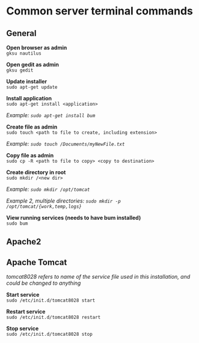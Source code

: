 # Common server terminal commands

## General

**Open browser as admin**  
`gksu nautilus`

**Open gedit as admin**  
`gksu gedit`

**Update installer**  
`sudo apt-get update`

**Install application**  
`sudo apt-get install <application>`

*Example: `sudo apt-get install bum`*

**Create file as admin**  
`sudo touch <path to file to create, including extension>`

*Example: `sudo touch /Documents/myNewFile.txt`*

**Copy file as admin**  
`sudo cp -R <path to file to copy> <copy to destination>`

**Create directory in root**  
`sudo mkdir /<new dir>`

*Example: `sudo mkdir /opt/tomcat`*

*Example 2, multiple directories: `sudo mkdir -p /opt/tomcat/{work,temp,logs}`*

**View running services (needs to have bum installed)**  
`sudo bum`


## Apache2


## Apache Tomcat
*tomcat8028 refers to name of the service file used in this installation, and could be changed to anything*

**Start service**  
`sudo /etc/init.d/tomcat8028 start`

**Restart service**  
`sudo /etc/init.d/tomcat8028 restart`

**Stop service**  
`sudo /etc/init.d/tomcat8028 stop`

